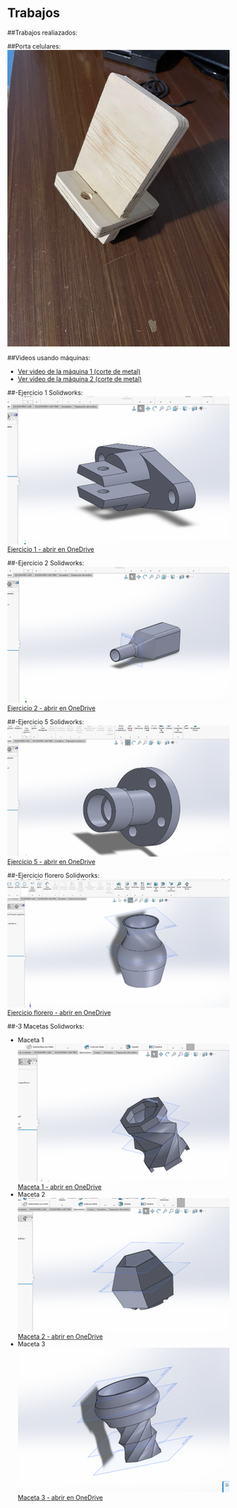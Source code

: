 # Trabajos

##Trabajos realiazados:

##Porta celulares:
![portacelular](recursos/portacelular.jpeg "Portacelular")

##Videos usando máquinas:
- [Ver video de la máquina 1 (corte de metal)](recursos/videomaquina1.mp4)
- [Ver video de la máquina 2 (corte de metal)](recursos/videomaquina2.mp4)


##-Ejercicio 1 Solidworks:
![ejercicio1](recursos/Ejercicio%201.png "Ejercicio 1")
[Ejercicio 1 - abrir en OneDrive](https://iberopuebla-my.sharepoint.com/:u:/g/personal/204655_iberopuebla_mx/EWBl4jHbz4RNgMxER6b9eNQBFEurDA7G5h2rM6zumm4rmw?e=jkDMes "Abrir")

##-Ejercicio 2 Solidworks:
![ejercicio2](recursos/Ejercicio%202.png "Ejercicio 2")
[Ejercicio 2 - abrir en OneDrive](https://iberopuebla-my.sharepoint.com/:u:/g/personal/204655_iberopuebla_mx/Ed8jhqfGd9hKiqUrl-jKElcB8v24usvNBnWIsZc72p19lQ?e=3hKL4Q "Abrir")

##-Ejercicio 5 Solidworks:
![ejercicio5](recursos/Ejercicio%205.png "Ejercicio 5")
[Ejercicio 5 - abrir en OneDrive](https://iberopuebla-my.sharepoint.com/:u:/g/personal/204655_iberopuebla_mx/EdaDr198lUpBtvit8yMKs0gBoobjIiSexnizYv53iuPW3Q?e=IneyAa "Abrir")

##-Ejercicio florero Solidworks:
![ejercicioflores](recursos/Ejercicio%20florero.png "Ejercicio florero")
[Ejercicio florero - abrir en OneDrive](https://iberopuebla-my.sharepoint.com/:u:/g/personal/204655_iberopuebla_mx/EVYk4CmO-Q5Jj1Pv7fRBnNkB0_ryyG8IQQ1R-w_VbFL9GA?e=spguOh "Abrir")

##-3 Macetas Solidworks:
- Maceta 1
![ejerciciomaceta1](recursos/maceta1.png "Ejercicio maceta 1")
[Maceta 1 - abrir en OneDrive](https://iberopuebla-my.sharepoint.com/:u:/g/personal/204655_iberopuebla_mx/EeM6-dyUBuJJpL_5Y8nArjcBuS9ZAmYz12bVy_Ac0i2H0g?e=Ny56Tc "Abrir")
- Maceta 2
![ejerciciomaceta2](recursos/maceta2.png "Ejercicio maceta 2")
[Maceta 2 - abrir en OneDrive](https://iberopuebla-my.sharepoint.com/:u:/g/personal/204655_iberopuebla_mx/EZHI_jAu4SNIm3_IH5WUaigBzMwYuvfIDhGa7sHq-PDPOA?e=sxV5kg "Abrir")
- Maceta 3
![ejerciciomaceta3](recursos/maceta3.png "Ejercicio maceta 3")
[Maceta 3 - abrir en OneDrive](https://iberopuebla-my.sharepoint.com/:u:/g/personal/204655_iberopuebla_mx/EQF4h_CIcT9IpUT4zJFWjZABkaXDQdP8xBnC9MlXkx-Oxw?e=uqa5Fp "Abrir")

